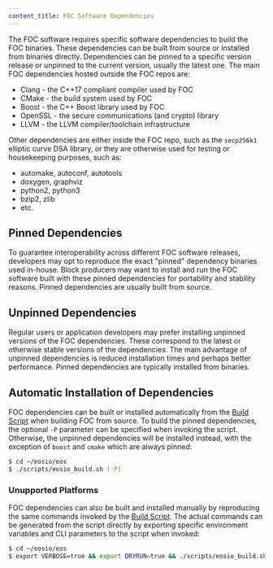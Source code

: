 ```yaml
---
content_title: FOC Software Dependencies
---
```


The FOC software requires specific software dependencies to build the FOC binaries. These dependencies can be built from source or installed from binaries directly. Dependencies can be pinned to a specific version release or unpinned to the current version, usually the latest one. The main FOC dependencies hosted outside the FOC repos are:

* Clang - the C++17 compliant compiler used by FOC
* CMake - the build system used by FOC
* Boost - the C++ Boost library used by FOC
* OpenSSL - the secure communications (and crypto) library
* LLVM - the LLVM compiler/toolchain infrastructure

Other dependencies are either inside the FOC repo, such as the `secp256k1` elliptic curve DSA library, or they are otherwise used for testing or housekeeping purposes, such as:

* automake, autoconf, autotools
* doxygen, graphviz
* python2, python3
* bzip2, zlib
* etc.

## Pinned Dependencies

To guarantee interoperability across different FOC software releases, developers may opt to reproduce the exact "pinned" dependency binaries used in-house. Block producers may want to install and run the FOC software built with these pinned dependencies for portability and stability reasons. Pinned dependencies are usually built from source.

## Unpinned Dependencies

Regular users or application developers may prefer installing unpinned versions of the FOC dependencies. These correspond to the latest or otherwise stable versions of the dependencies. The main advantage of unpinned dependencies is reduced installation times and perhaps better performance. Pinned dependencies are typically installed from binaries.

## Automatic Installation of Dependencies

FOC dependencies can be built or installed automatically from the [Build Script](../01_shell-scripts/02_build-eosio-binaries.md) when building FOC from source. To build the pinned dependencies, the optional `-P` parameter can be specified when invoking the script. Otherwise, the unpinned dependencies will be installed instead, with the exception of `boost` and `cmake` which are always pinned:

```sh
$ cd ~/eosio/eos
$ ./scripts/eosio_build.sh [-P]
```

### Unupported Platforms

FOC dependencies can also be built and installed manually by reproducing the same commands invoked by the [Build Script](../01_shell-scripts/02_build-eosio-binaries.md). The actual commands can be generated from the script directly by exporting specific environment variables and CLI parameters to the script when invoked:

```sh
$ cd ~/eosio/eos
$ export VERBOSE=true && export DRYRUN=true && ./scripts/eosio_build.sh -y [-P]
```
